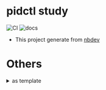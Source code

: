 # pidctl study



![CI](https://github.com/junxingao/pidctl/workflows/CI/badge.svg) ![docs](https://github.com/junxingao/pidctl/workflows/docs/badge.svg)

- This project generate from [nbdev](https://nbdev.fast.ai/)

# Others
<details>
  <summary>as template</summary>
  ~~~
  sed -i '' 's/pidctl/YOUR_LIB_NAME/g' `grep -inr pidctl -rl .`
  mv pidctl YOUR_LIB_NAME
  ~~~
</details>
